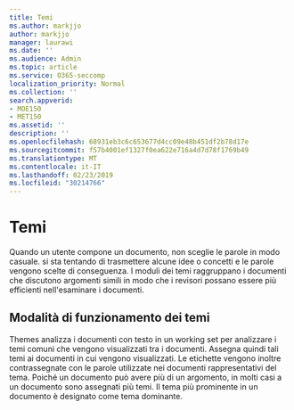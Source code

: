 ```yaml
---
title: Temi
ms.author: markjjo
author: markjjo
manager: laurawi
ms.date: ''
ms.audience: Admin
ms.topic: article
ms.service: O365-seccomp
localization_priority: Normal
ms.collection: ''
search.appverid:
- MOE150
- MET150
ms.assetid: ''
description: ''
ms.openlocfilehash: 68931eb3c6c653677d4cc09e48b451df2b78d17e
ms.sourcegitcommit: f57b4001ef1327f0ea622e716a4d7d78f1769b49
ms.translationtype: MT
ms.contentlocale: it-IT
ms.lasthandoff: 02/23/2019
ms.locfileid: "30214766"
---
```

# <a name="themes"></a>Temi

Quando un utente compone un documento, non sceglie le parole in modo casuale. si sta tentando di trasmettere alcune idee o concetti e le parole vengono scelte di conseguenza. I moduli dei temi raggruppano i documenti che discutono argomenti simili in modo che i revisori possano essere più efficienti nell'esaminare i documenti.

## <a name="how-does-themes-work"></a>Modalità di funzionamento dei temi
Themes analizza i documenti con testo in un working set per analizzare i temi comuni che vengono visualizzati tra i documenti. Assegna quindi tali temi ai documenti in cui vengono visualizzati. Le etichette vengono inoltre contrassegnate con le parole utilizzate nei documenti rappresentativi del tema. Poiché un documento può avere più di un argomento, in molti casi a un documento sono assegnati più temi. Il tema più prominente in un documento è designato come tema dominante.